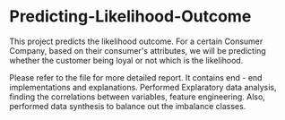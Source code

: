 # Predicting-Likelihood-Outcome

This project predicts the likelihood outcome. For a certain Consumer Company, based on their consumer's attributes, we will be predicting whether the customer being loyal or not which is the likelihood. 

Please refer to the file for more detailed report. It contains end - end implementations and explanations. 
Performed Explaratory data analysis, finding the correlations between variables, feature engineering. 
Also, performed data synthesis to balance out the imbalance classes. 
